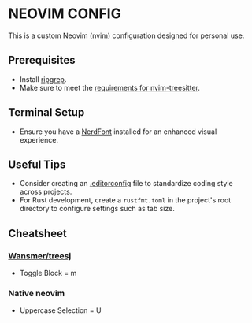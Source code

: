 # NEOVIM CONFIG

This is a custom Neovim (nvim) configuration designed for personal use.

## Prerequisites

- Install [ripgrep](https://github.com/BurntSushi/ripgrep).
- Make sure to meet the [requirements for nvim-treesitter](https://github.com/nvim-treesitter/nvim-treesitter#requirements).

## Terminal Setup

- Ensure you have a [NerdFont](https://www.nerdfonts.com/font-downloads) installed for an enhanced visual experience.

## Useful Tips

- Consider creating an [.editorconfig](https://editorconfig.org/) file to standardize coding style across projects.
- For Rust development, create a `rustfmt.toml` in the project's root directory to configure settings such as tab size.

## Cheatsheet

### [Wansmer/treesj](https://github.com/kylechui/nvim-surround)

- Toggle Block = <leader>m

### Native neovim

- Uppercase Selection = <Shift>U
